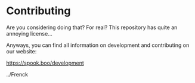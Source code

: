 # Contributing

Are you considering doing that? For real? This repository has quite an annoying license...

Anyways, you can find all information on development and contributing on our website:

https://spook.boo/development

../Frenck
